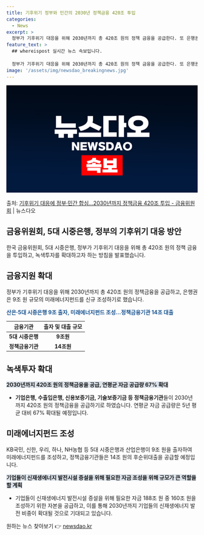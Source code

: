 ```yaml
---
title: 기후위기 정부와 민간의 2030년 정책금융 420조 투입
categories:
  - News
excerpt: >
  정부가 기후위기 대응을 위해 2030년까지 총 420조 원의 정책 금융을 공급한다. 또 은행권은 9조 원 규…
feature_text: >
  ## whereispost 실시간 뉴스 속보입니다.

  정부가 기후위기 대응을 위해 2030년까지 총 420조 원의 정책 금융을 공급한다. 또 은행권은 9조 원 규…
image: '/assets/img/newsdao_breakingnews.jpg'
---
```


![뉴스다오 속보](/assets/img/newsdao_breakingnews.jpg)

<p>출처: <a href="https://newsdao.kr/3376" rel="dofollow">기후위기 대응에 정부·민간 합심…2030년까지 정책금융 420조 투입 - 금융위원회</a> | 뉴스다오</p>

<h2 data-ke-size="size26">금융위원회, 5대 시중은행, 정부의 기후위기 대응 방안</h2>
<p data-ke-size="size16">한국 금융위원회, 5대 시중은행, 정부가 기후위기 대응을 위해 총 420조 원의 정책 금융을 투입하고, 녹색투자를 확대하고자 하는 방침을 발표했습니다.</p>

<h2 data-ke-size="size24">금융지원 확대</h2>
<p data-ke-size="size16">정부가 기후위기 대응을 위해 2030년까지 총 420조 원의 정책금융을 공급하고, 은행권은 9조 원 규모의 미래에너지펀드를 신규 조성하기로 했습니다.</p>
<p data-ke-size="size16"><b><span style="color: #1a5490;">산은·5대 시중은행 9조 출자, 미래에너지펀드 조성…정책금융기관 14조 대출</span></b></p>
<table>
	<thead>
		<tr>
			<th style="text-align: center;">금융기관</th>
			<th style="text-align: center;">출자 및 대출 규모</th>
		</tr>
	</thead>
	<tbody>
		<tr>
			<td style="text-align: center;"><b>5대 시중은행</b></td>
			<td style="text-align: center;"><b>9조원</b></td>
		</tr>
		<tr>
			<td style="text-align: center;"><b>정책금융기관</b></td>
			<td style="text-align: center;"><b>14조원</b></td>
		</tr>
	</tbody>
</table>

<h2 data-ke-size="size24">녹색투자 확대</h2>
<p data-ke-size="size16"><b><span style="background-color: #21538527;">2030년까지 420조 원의 정책금융을 공급, 연평균 자금 공급량 67% 확대</span></b></p>
<ul>
	<li><b>기업은행, 수출입은행, 신용보증기금, 기술보증기금 등 정책금융기관</b>들이 2030년까지 420조 원의 정책금융을 공급하기로 하였습니다. 연평균 자금 공급량은 5년 평균 대비 67% 확대될 예정입니다.</li>
</ul>

<h2 data-ke-size="size24">미래에너지펀드 조성</h2>
<p data-ke-size="size16">KB국민, 신한, 우리, 하나, NH농협 등 5대 시중은행과 산업은행이 9조 원을 출자하여 미래에너지펀드를 조성하고, 정책금융기관들은 14조 원의 후순위대출을 공급할 예정입니다.</p>
<p data-ke-size="size16"><b><span style="background-color: #21538527;">기업들이 신재생에너지 발전시설 증설을 위해 필요한 자금 조성을 위해 규모가 큰 역할을 할 계획</span></b></p>
<ul>
	<li>기업들이 신재생에너지 발전시설 증설을 위해 필요한 자금 188조 원 중 160조 원을 조성하기 위한 자본을 공급하고, 이를 통해 2030년까지 기업들의 신재생에너지 발전 비중이 확대될 것으로 기대되고 있습니다.</li>
</ul> 

원하는 뉴스 찾아보기 👉 <a href="https://newsdao.kr" rel="dofollow">newsdao.kr</a>


